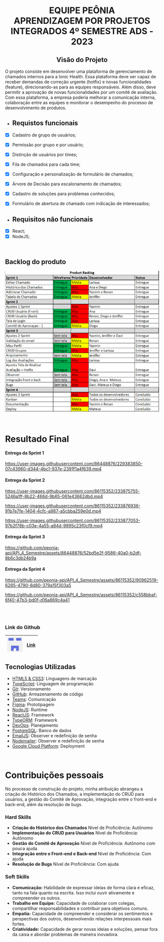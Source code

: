 <div align="center">
<h1 align="center"> EQUIPE PEÔNIA </br> APRENDIZAGEM POR PROJETOS INTEGRADOS 4º SEMESTRE ADS - 2023 </h1>  <H2>Visão do Projeto</H2>
</div>
<p> O projeto consiste em desenvolver uma plataforma de gerenciamento de chamados internos para a Ionic Health. Essa plataforma deve ser capaz de receber demandas de correção urgente (hotfix) e novas funcionalidades (feature), direcionando-as para as equipes responsáveis. Além disso, deve permitir a aprovação de novas funcionalidades por um comitê de avaliação. Com essa plataforma, a empresa poderia melhorar a comunicação interna, colaboração entre as equipes e monitorar o desempenho do processo de desenvolvimento de produtos.</p>

* Requistos funcionais
   ---
- [x] Cadastro de grupo de usuários;
- [x] Permissão por grupo e por usuário;
- [x] Distinção de usuários por times;
- [x] Fila de chamados para cada time;
- [x] Configuração e personalização de formulário de chamados;
- [x] Árvore de Decisão para escalonamento de chamados;
- [x] Cadastro de soluções para problemas conhecidos;
- [x] Formulário de abertura de chamado com indicação de interessados;


* Requisitos não funcionais
  ---
- [x] React;
- [x] NodeJS;

<br/>

## Backlog do produto

<p align="center"> <img src = "../img/backlog4.png"></p>

<br/>

<H1>Resultado Final </H1>

<h4> Entrega da Sprint 1 </h4>
<p align="center"> 

https://user-images.githubusercontent.com/86448876/229383850-07c43960-d344-4bc1-937e-2391f1a4f639.mp4


</p>

<h4> Entrega da Sprint 2 </h4>
<p align="center"> 

https://user-images.githubusercontent.com/86115352/233875755-5246a1ff-8b22-466d-9b65-061e43662dbd.mp4



https://user-images.githubusercontent.com/86115352/233876936-91b7e7fe-1404-4cfc-a987-a5cbba259e0d.mp4



https://user-images.githubusercontent.com/86115352/233877053-97b2f78b-c03e-4a55-a84d-9995c23f0cf9.mp4

</p>
<h4> Entrega da Sprint 3 </h4>
<p align="center"> 

https://github.com/peonia-api/API_4_Semestre/assets/86448876/52bd5e2f-9586-40a0-b2df-8b6c3db24b9a
 
</p>

<h4> Entrega da Sprint 4 </h4>

https://github.com/peonia-api/API_4_Semestre/assets/86115352/90962519-6285-4790-8d80-379a15f303a5

https://github.com/peonia-api/API_4_Semestre/assets/86115352/c558bbaf-6f40-47b3-bd0f-d16a869c4a41
    
<br>

    
<br>

### Link do Github                                                
| <img src="../img/equipe1.png" width="50" height="50"> | [Link](https://github.com/peonia-api/API_4_Semestre) |
|:---:|:---:|

## Tecnologias Utilizadas  

- [HTML5 & CSS3](https://www.w3schools.com/): Linguagens de marcação
- [TypeScript](https://www.typescriptlang.org/): Linguagem de programação
- [Git](https://git-scm.com): Versionamento
- [GitHub](https://github.com/): Armazenamento de código
- [Teams](https://teams.microsoft.com): Comunicação
- [Figma](https://www.figma.com): Prototipagem
- [NodeJS](https://nodejs.org/): Runtime
- [ReactJS](https://pt-br.reactjs.org/): Framework
- [TypeORM](https://typeorm.io/): Framework
- [DevOps](https://azure.microsoft.com/pt-br/products/devops): Planejamento
- [PostgreSQL](https://www.postgresql.org/): Banco de dados
- [EmailJS](https://www.emailjs.com/): Observer e redefinição de senha
- [Nodemailer](https://www.npmjs.com/package/nodemailer): Observer e redefinição de senha
- [Google Cloud Platform](https://cloud.google.com/?utm_source=google&utm_medium=cpc&utm_campaign=latam-BR-all-pt-dr-BKWS-all-all-trial-p-dr-1605194-LUAC0014411&utm_content=text-ad-none-any-DEV_c-CRE_512285710746-ADGP_Hybrid%20%7C%20BKWS%20-%20PHR%20%7C%20Txt%20~%20GCP_General-KWID_43700062788251476-kwd-295915745166&utm_term=KW_gcp-ST_GCP&gclid=EAIaIQobChMI9bqWjJOq_wIVtyKtBh04WQpvEAAYASAAEgLSfvD_BwE&gclsrc=aw.ds&hl=pt-br): Deployment

</br>

<H1>Contribuições pessoais</H1>
<p>No processo de construção do projeto, minha atribuição abrangeu a criação do Histórico dos Chamados, a implementação do CRUD para usuários, a gestão do Comitê de Aprovação, integração entre o front-end e back-end, além da resolução de bugs.</p>

<h3>Hard Skills</h3>
<ul>
  <li><strong>Criação do Histórico dos Chamados</strong> Nível de Proficiência: Autônomo </li>
  <li><strong>Implementação do CRUD para Usuários</strong> Nível de Proficiência: Autônomo </li>
  <li><strong>Gestão do Comitê de Aprovação</strong> Nível de Proficiência: Autônomo com pouca ajuda</li>
  <li><strong>Integração entre o Front-end e Back-end</strong> Nível de Proficiência: Com ajuda</li>
  <li><strong>Resolução de Bugs</strong> Nível de Proficiência: Com ajuda</li>
</ul>

<h3>Soft Skills</h3>
<ul>
  <li>
    <strong>Comunicação:</strong> Habilidade de expressar ideias de forma clara e eficaz, tanto na fala quanto na escrita. Isso inclui ouvir ativamente e compreender os outros.
  </li>
  <li>
    <strong>Trabalho em Equipe:</strong> Capacidade de colaborar com colegas, compartilhar responsabilidades e contribuir para objetivos comuns.
  </li>
  <li>
    <strong>Empatia:</strong> Capacidade de compreender e considerar os sentimentos e perspectivas dos outros, desenvolvendo relações interpessoais mais fortes.
  </li>
  <li>
    <strong>Criatividade:</strong> Capacidade de gerar novas ideias e soluções, pensar fora da caixa e abordar problemas de maneira inovadora.
  </li>
</ul>
